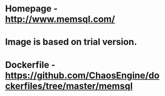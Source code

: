 # Homepage - http://www.memsql.com/
#
# Image is based on trial version.
#
# Dockerfile - https://github.com/ChaosEngine/dockerfiles/tree/master/memsql
